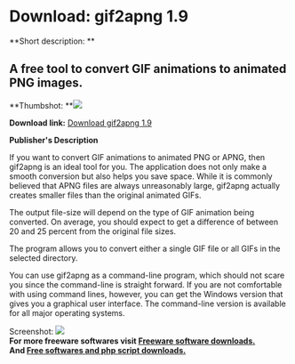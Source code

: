 # Download: gif2apng 1.9

**Short description: **

## A free tool to convert GIF animations to animated PNG images.

  
**Thumbshot: **![](http://www.freewarefiles.com/screenshot/gif2apng_md.jpg)   
  
**Download link:** [Download gif2apng 1.9](http://freesoftwares.boysofts.com/Gif2apng_program_94931.html)  
  

**Publisher's Description**  
  

If you want to convert GIF animations to animated PNG or APNG, then gif2apng
is an ideal tool for you. The application does not only make a smooth
conversion but also helps you save space. While it is commonly believed that
APNG files are always unreasonably large, gif2apng actually creates smaller
files than the original animated GIFs.

The output file-size will depend on the type of GIF animation being converted.
On average, you should expect to get a difference of between 20 and 25 percent
from the original file sizes.

The program allows you to convert either a single GIF file or all GIFs in the
selected directory.

You can use gif2apng as a command-line program, which should not scare you
since the command-line is straight forward. If you are not comfortable with
using command lines, however, you can get the Windows version that gives you a
graphical user interface. The command-line version is available for all major
operating systems.

  
  
Screenshot: ![](http://www.freewarefiles.com/screenshot/gif2apng.jpg)  
**For more freeware softwares visit [Freeware software downloads.](http://freesoftwares.boysofts.com/)**   
**And [Free softwares and php script downloads.](http://www.boysofts.com/)**

